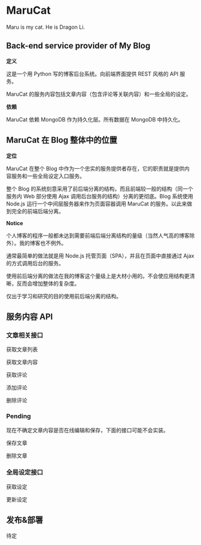 # MaruCat

Maru is my cat. He is Dragon Li.

## Back-end service provider of My Blog

**定义**

这是一个用 Python 写的博客后台系统。向前端界面提供 REST 风格的 API 服务。

MaruCat 的服务内容包括文章内容（包含评论等关联内容）和一些全局的设定。

**依赖**

MaruCat 依赖 MongoDB 作为持久化层。所有数据在 MongoDB 中持久化。

## MaruCat 在 Blog 整体中的位置

**定位**

MaruCat 在整个 Blog 中作为一个忠实的服务提供者存在，它的职责就是提供内容服务和一些全局设定入口服务。

整个 Blog 的系统刻意采用了前后端分离的结构，而且前端较一般的结构（同一个服务内 Web 部分使用 Ajax 调用后台服务的结构）分离的更彻底。Blog 系统使用 Node.js 运行一个中间层服务器来作为页面容器调用 MaruCat 的服务。以此来做到完全的前端后端分离。

**Notice**

个人博客的程序一般都未达到需要前端后端分离结构的量级（当然人气高的博客除外）。我的博客也不例外。

通常最简单的做法就是用 Node.js 托管页面（SPA），并且在页面中直接通过 Ajax 的方式调用后台的服务。

使用前后端分离的做法在我的博客这个量级上是大材小用的。不会使应用结构更清晰，反而会增加整体的复杂度。

仅出于学习和研究的目的使用前后端分离的结构。

## 服务内容 API

### 文章相关接口

获取文章列表

获取文章内容

获取评论

添加评论

删除评论

### Pending

现在不确定文章内容是否在线编辑和保存，下面的接口可能不会实装。

保存文章

删除文章

### 全局设定接口

获取设定

更新设定

## 发布&部署

待定

